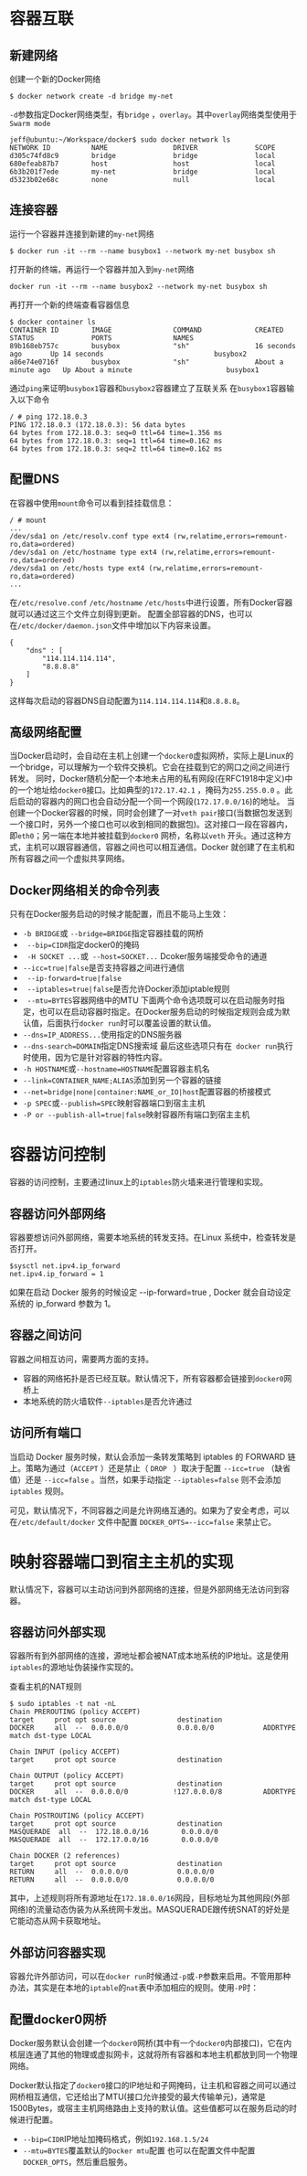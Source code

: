 # 容器互联
## 新建网络
创建一个新的Docker网络
```
$ docker network create -d bridge my-net
```
```-d```参数指定Docker网络类型，有```bridge``` ，```overlay```。其中``` overlay ```网络类型使用于``` Swarm mode ```
```
jeff@ubuntu:~/Workspace/docker$ sudo docker network ls
NETWORK ID          NAME                DRIVER              SCOPE
d305c74fd8c9        bridge              bridge              local
680efeab87b7        host                host                local
6b3b201f7ede        my-net              bridge              local
d5323b02e68c        none                null                local
```

## 连接容器
运行一个容器并连接到新建的``` my-net ```网络
```
$ docker run -it --rm --name busybox1 --network my-net busybox sh
```
打开新的终端，再运行一个容器并加入到```my-net```网络
```
docker run -it --rm --name busybox2 --network my-net busybox sh
```
再打开一个新的终端查看容器信息
```
$ docker container ls
CONTAINER ID        IMAGE               COMMAND             CREATED              STATUS              PORTS               NAMES
89b168eb757c        busybox             "sh"                16 seconds ago       Up 14 seconds                           busybox2
a86e74e0716f        busybox             "sh"                About a minute ago   Up About a minute                       busybox1
```
通过```ping```来证明```busybox1```容器和```busybox2```容器建立了互联关系
在```busybox1```容器输入以下命令
```
/ # ping 172.18.0.3
PING 172.18.0.3 (172.18.0.3): 56 data bytes
64 bytes from 172.18.0.3: seq=0 ttl=64 time=1.356 ms
64 bytes from 172.18.0.3: seq=1 ttl=64 time=0.162 ms
64 bytes from 172.18.0.3: seq=2 ttl=64 time=0.162 ms
```

## 配置DNS
在容器中使用```mount```命令可以看到挂挂载信息：
```
/ # mount
...
/dev/sda1 on /etc/resolv.conf type ext4 (rw,relatime,errors=remount-ro,data=ordered)
/dev/sda1 on /etc/hostname type ext4 (rw,relatime,errors=remount-ro,data=ordered)
/dev/sda1 on /etc/hosts type ext4 (rw,relatime,errors=remount-ro,data=ordered)
...
```
在``` /etc/resolve.conf ``` ``` /etc/hostname ``` ``` /etc/hosts ```中进行设置，所有Docker容器就可以通过这三个文件立刻得到更新。
配置全部容器的DNS，也可以在``` /etc/docker/daemon.json ```文件中增加以下内容来设置。
```
{
	"dns" : [
		"114.114.114.114",
		"8.8.8.8"
	]
}
```
这样每次启动的容器DNS自动配置为``` 114.114.114.114 ```和``` 8.8.8.8 ```。

## 高级网络配置
当Docker启动时，会自动在主机上创建一个``` docker0 ```虚拟网桥，实际上是Linux的一个bridge，可以理解为一个软件交换机。它会在挂载到它的网口之间之间进行转发。
同时，Docker随机分配一个本地未占用的私有网段(在RFC1918中定义)中的一个地址给``` docker0 ```接口。比如典型的``` 172.17.42.1 ``` ，掩码为``` 255.255.0.0 ``` 。此后启动的容器内的网口也会自动分配一个同一个网段(``` 172.17.0.0/16 ```)的地址。
当创建一个Docker容器的时候，同时会创建了一对``` veth pair ```接口(当数据包发送到一个接口时，另外一个接口也可以收到相同的数据包)。这对接口一段在容器内，即``` eth0 ```；另一端在本地并被挂载到``` docker0 ``` 网桥，名称以``` veth ``` 开头。通过这种方式，主机可以跟容器通信，容器之间也可以相互通信。Docker 就创建了在主机和所有容器之间一个虚拟共享网络。

## Docker网络相关的命令列表
只有在Docker服务启动的时候才能配置，而且不能马上生效：
- ``` -b BRIDGE ```或 ``` --bridge=BRIDGE ```指定容器挂载的网桥
- ``` --bip=CIDR```指定docker0的掩码
- ``` -H SOCKET ...```或``` --host=SOCKET...``` Dcoker服务端接受命令的通道
- ``` --icc=true|false ```是否支持容器之间进行通信
- ``` --ip-forward=true|false```
- ``` --iptables=true|false```是否允许Docker添加iptable规则
- ``` --mtu=BYTES```容器网络中的MTU
下面两个命令选项既可以在启动服务时指定，也可以在启动容器时指定。在Docker服务启动的时候指定规则会成为默认值，后面执行``` docker run ```时可以覆盖设置的默认值。
- ```--dns=IP_ADDRESS...```使用指定的DNS服务器
- ```--dns-search=DOMAIN```指定DNS搜索域
最后这些选项只有在``` docker run```执行时使用，因为它是针对容器的特性内容。
- ```-h HOSTNAME```或```--hostname=HOSTNAME```配置容器主机名
- ```--link=CONTAINER_NAME;ALIAS```添加到另一个容器的链接
- ```--net=bridge|none|container:NAME_or_IO|host```配置容器的桥接模式
- ```-p SPEC```或```--publish=SPEC```映射容器端口到宿主主机
- ```-P or --publish-all=true|false```映射容器所有端口到宿主主机

# 容器访问控制
容器的访问控制，主要通过linux上的```iptables```防火墙来进行管理和实现。
## 容器访问外部网络
容器要想访问外部网络，需要本地系统的转发支持。在Linux 系统中，检查转发是否打开。
```
$sysctl net.ipv4.ip_forward
net.ipv4.ip_forward = 1
```
如果在启动 Docker 服务的时候设定  --ip-forward=true  , Docker 就会自动设定系统的
ip_forward  参数为 1。
## 容器之间访问
容器之间相互访问，需要两方面的支持。
- 容器的网络拓扑是否已经互联。默认情况下，所有容器都会链接到```docker0```网桥上
- 本地系统的防火墙软件```--iptables```是否允许通过

## 访问所有端口
当启动 Docker 服务时候，默认会添加一条转发策略到 iptables 的 FORWARD 链上。策略为通过（``` ACCEPT ``` ）还是禁止（ ```DROP ``` ）取决于配置 ```--icc=true```  （缺省值）还是  ```--icc=false```  。当然，如果手动指定  ```--iptables=false```  则不会添加  ```iptables```  规则。

可见，默认情况下，不同容器之间是允许网络互通的。如果为了安全考虑，可以在```/etc/default/docker```  文件中配置  ```DOCKER_OPTS=--icc=false``` 来禁止它。

# 映射容器端口到宿主主机的实现
默认情况下，容器可以主动访问到外部网络的连接，但是外部网络无法访问到容器。
## 容器访问外部实现
容器所有到外部网络的连接，源地址都会被NAT成本地系统的IP地址。这是使用```iptables```的源地址伪装操作实现的。

查看主机的NAT规则
```
$ sudo iptables -t nat -nL
Chain PREROUTING (policy ACCEPT)
target     prot opt source               destination         
DOCKER     all  --  0.0.0.0/0            0.0.0.0/0            ADDRTYPE match dst-type LOCAL

Chain INPUT (policy ACCEPT)
target     prot opt source               destination         

Chain OUTPUT (policy ACCEPT)
target     prot opt source               destination         
DOCKER     all  --  0.0.0.0/0           !127.0.0.0/8          ADDRTYPE match dst-type LOCAL

Chain POSTROUTING (policy ACCEPT)
target     prot opt source               destination         
MASQUERADE  all  --  172.18.0.0/16        0.0.0.0/0           
MASQUERADE  all  --  172.17.0.0/16        0.0.0.0/0           

Chain DOCKER (2 references)
target     prot opt source               destination         
RETURN     all  --  0.0.0.0/0            0.0.0.0/0           
RETURN     all  --  0.0.0.0/0            0.0.0.0/0 
```
其中，上述规则将所有源地址在```172.18.0.0/16```网段，目标地址为其他网段(外部网络)的流量动态伪装为从系统网卡发出。MASQUERADE跟传统SNAT的好处是它能动态从网卡获取地址。
## 外部访问容器实现
容器允许外部访问，可以在```docker run```时候通过```-p```或```-P```参数来启用。不管用那种办法，其实是在本地的```iptable```的```nat```表中添加相应的规则。使用```-P```时：

## 配置docker0网桥
Docker服务默认会创建一个```docker0```网桥(其中有一个```docker0```内部接口)，它在内核层连通了其他的物理或虚拟网卡，这就将所有容器和本地主机都放到同一个物理网络。

Docker默认指定了```docker0```接口的IP地址和子网掩码，让主机和容器之间可以通过网桥相互通信，它还给出了MTU(接口允许接受的最大传输单元)，通常是1500Bytes，或宿主主机网络路由上支持的默认值。这些值都可以在服务启动的时候进行配置。
- ```--bip=CIDR```IP地址加掩码格式，例如```192.168.1.5/24```
- ```--mtu=BYTES```覆盖默认的```Docker mtu```配置
也可以在配置文件中配置```DOCKER_OPTS```，然后重启服务。